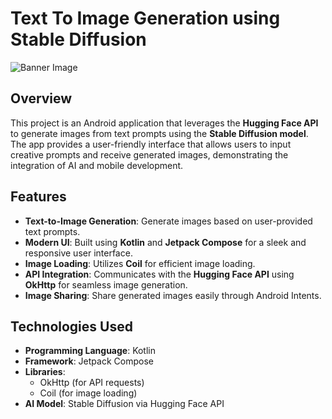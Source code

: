 # Text To Image Generation using Stable Diffusion

![Banner Image](path/to/your/banner/image.png)

## Overview

This project is an Android application that leverages the **Hugging Face API** to generate images from text prompts using the **Stable Diffusion model**. The app provides a user-friendly interface that allows users to input creative prompts and receive generated images, demonstrating the integration of AI and mobile development.

## Features

- **Text-to-Image Generation**: Generate images based on user-provided text prompts.
- **Modern UI**: Built using **Kotlin** and **Jetpack Compose** for a sleek and responsive user interface.
- **Image Loading**: Utilizes **Coil** for efficient image loading.
- **API Integration**: Communicates with the **Hugging Face API** using **OkHttp** for seamless image generation.
- **Image Sharing**: Share generated images easily through Android Intents.

## Technologies Used

- **Programming Language**: Kotlin
- **Framework**: Jetpack Compose
- **Libraries**:
  - OkHttp (for API requests)
  - Coil (for image loading)
- **AI Model**: Stable Diffusion via Hugging Face API

